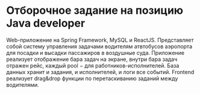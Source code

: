 # Отборочное задание на позицию Java developer

Web-приложение на Spring Framework, MySQL и ReactJS. Представляет собой систему управления задачами водителям атвтобусов аэропорта для посадки и высадки пассажиров в воздушные суда.
Приложение реализует отображение бара задач на экране, внутри бара задач отражен рейс, каждый pool $-$ для работников-исполнителей. База данных хранит и задания, и исполнителей, и логи все событий.
Frontend реализует drag&drop функции по перетаскиванию заданий между водителями. 
